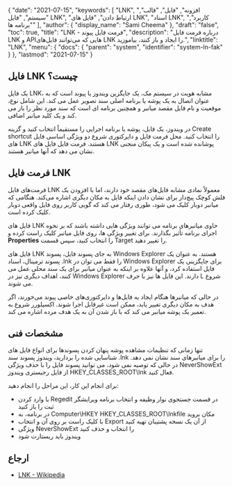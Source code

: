 {
  "date": "2021-07-15",
  "keywords": [
"LNK",
"افزونه",
"فایل",
"قالب",
"سیستم",
"فایل LNK",
"ارتباط دادن",
"فایل های LNK",
"اسناد LNK",
"کاربرد",
"برنامه ها"
],
  "author": {
    "display_name": "Sami Cheema"
},
  "draft": "false",
  "toc": true,
  "title": "LNK - فرمت فایل پیوند",
  "description": "درباره فرمت فایل LNK و APIهایی که می‌توانند فایل‌های LNK را ایجاد و باز کنند، بیاموزید.",
  "linktitle": "LNK",
  "menu": {
    "docs": {
      "parent": "system",
      "identifier": "system-ln-fak"
}
},
  "lastmod": "2021-07-15"
}

## فایل LNK چیست؟ ##

یک فایل LNK، مشابه هویت در سیستم مک، یک جایگزین ویندوز یا پیوند است که به عنوان اتصال به یک پوشه یا برنامه اصلی سند تصویر عمل می کند. این شامل نوع، موقعیت و نام فایل مقصد میانبر و همچنین برنامه ای است که سند مورد نظر را باز می کند و یک کلید میانبر اضافی.

در ویندوز، یک فایل، پوشه یا برنامه اجرایی را مستقیماً انتخاب کنید و گزینه Create shortcut را انتخاب کنید. محل فرمت فایل و دایرکتوری شروع دو ویژگی اساسی فایل های LNK هستند. فرمت فایل فایل های LNK پوشانده شده است و یک پیکان منحنی نشان می دهد که آنها میانبر هستند.

## فرمت فایل LNK ##

فرمت‌های فایل LNK معمولاً نمادی مشابه فایل‌های مقصد خود دارند، اما با افزودن یک فلش کوچک پیچ‌دار برای نشان دادن اینکه فایل به مکان دیگری اشاره می‌کند. هنگامی که میانبر دوبار کلیک می شود، طوری رفتار می کند که گویی کاربر روی فایل واقعی دوبار کلیک کرده است.

فایل های LNK حاوی میانبرهای برنامه می توانند ویژگی هایی داشته باشند که بر نحوه اجرای برنامه تأثیر بگذارند. برای تغییر ویژگی ها، روی فایل میانبر کلیک راست کرده و **Properties** را انتخاب کنید، سپس قسمت Target را تغییر دهید.

فایل های LNK به جای پسوند فایل، پسوند Windows Explorer هستند. به عنوان یک پسوند ترمینال، اسناد .lnk را فقط می توان در Windows Explorer برای جایگزینی یک فایل استفاده کرد، و آنها علاوه بر اینکه به عنوان میانبر برای یک سند محلی عمل می کنند، اهداف دیگری نیز در Windows Explorer دارند. این فایل ها نیز با حرف L شروع می شوند.

در حالی که میانبرها هنگام ایجاد به فایل‌ها و دایرکتوری‌های خاصی پیوند می‌خورند، اگر هدف به مکان دیگری تغییر یابد، ممکن است غیرقابل اجرا شوند. اکسپلورر شروع به تعمیر یک پوشه میانبر می کند که با باز شدن آن به یک هدف مرده اشاره می کند.


## مشخصات فنی ##

تنها زمانی که تنظیمات مشاهده پوشه پنهان کردن پسوندها برای انواع فایل های شناسایی شده را بردارید، ویندوز پسوند سند .lnk را برای میانبرهای سند نشان نمی دهد. در حالی که توصیه نمی شود، می توانید پسوند فایل را با حذف ویژگی NeverShowExt از فایل رجیستری ویندوز HKEY_CLASSES_ROOT\lnk فعال کنید.

برای انجام این کار، این مراحل را انجام دهید:

* با وارد کردن Regedit در قسمت جستجوی نوار وظیفه و انتخاب برنامه ویرایشگر ثبت را باز کنید
* در برنامه، به Computer\HKEY HKEY_CLASSES_ROOT\lnkfile مکان بروید
* با کلیک راست بر روی آن و انتخاب Export از آن یک نسخه پشتیبان تهیه کنید
* ویژگی NeverShowExt را انتخاب و حذف کنید
* ویندوز باید ریستارت شود


## ارجاع ##

* [LNK - Wikipedia](https://en.m.wikipedia.org/wiki/Shortcut_(computing))
